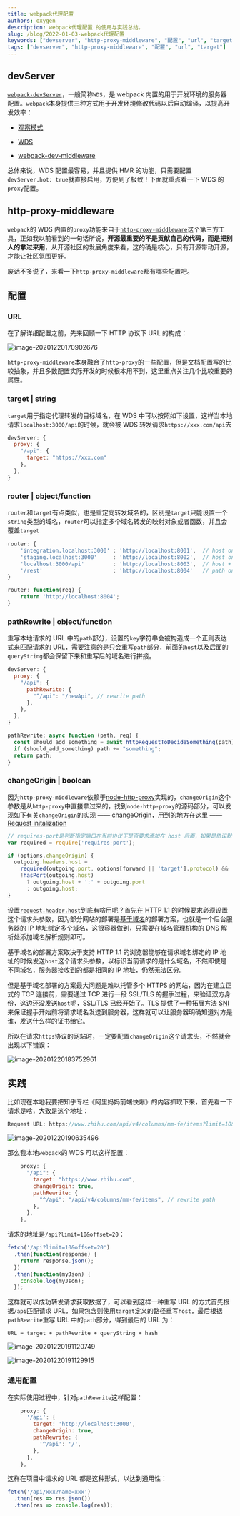 ```yaml
---
title: webpack代理配置
authors: oxygen
description: webpack代理配置 的使用与实践总结。
slug: /blog/2022-01-03-webpack代理配置
keywords: ["devserver", "http-proxy-middleware", "配置", "url", "target", "string", "router", "object"]
tags: ["devserver", "http-proxy-middleware", "配置", "url", "target"]
---
```

## devServer

[`webpack-devServer`](https://webpack.docschina.org/configuration/dev-server/#devserver)，一般简称`WDS`，是 webpack 内置的用于开发环境的服务器配置。`webpack`本身提供三种方式用于开发环境修改代码以后自动编译，以提高开发效率：

- [观察模式](https://webpack.docschina.org/guides/development/#using-watch-mode)
- [WDS](https://webpack.docschina.org/configuration/dev-server/#devserver)

- [webpack-dev-middleware](https://webpack.docschina.org/guides/development/#using-webpack-dev-middleware)

总体来说，WDS 配置最容易，并且提供 HMR 的功能，只需要配置`devServer.hot: true`就直接启用，方便到了极致！下面就重点看一下 WDS 的`proxy`配置。

<!--truncate-->

## http-proxy-middleware

`webpack`的 WDS 内置的`proxy`功能来自于[`http-proxy-middleware`](https://github.com/chimurai/http-proxy-middleware)这个第三方工具，正如我以前看到的一句话所说，**开源最重要的不是贡献自己的代码，而是把别人的拿过来用**，从开源社区的发展角度来看，这的确是核心，只有开源带动开源，才能让社区氛围更好。

废话不多说了，来看一下`http-proxy-middleware`都有哪些配置吧。

## 配置

### URL

在了解详细配置之前，先来回顾一下 HTTP 协议下 URL 的构成：

![image-20201220170902676](../public/images/image-20201220170902676.png)

`http-proxy-middleware`本身融合了`http-proxy`的一些配置，但是文档配置写的比较抽象，并且多数配置实际开发的时候根本用不到，这里重点关注几个比较重要的属性。

### target | string

`target`用于指定代理转发的目标域名，在 WDS 中可以按照如下设置，这样当本地请求`localhost:3000/api`的时候，就会被 WDS 转发请求`https://xxx.com/api`去

```javascript
devServer: {
  proxy: {
    "/api": {
      target: "https://xxx.com"
    },
  },
}
```

### router | object/function

`router`和`target`有点类似，也是重定向转发域名的，区别是`target`只能设置一个`string`类型的域名，`router`可以指定多个域名转发的映射对象或者函数，并且会覆盖`target`

```javascript
router: {
    'integration.localhost:3000' : 'http://localhost:8001',  // host only
    'staging.localhost:3000'     : 'http://localhost:8002',  // host only
    'localhost:3000/api'         : 'http://localhost:8003',  // host + path
    '/rest'                      : 'http://localhost:8004'   // path only
}

router: function(req) {
    return 'http://localhost:8004';
}
```

### pathRewrite | object/function

重写本地请求的 URL 中的`path`部分，设置的`key`字符串会被构造成一个正则表达式来匹配请求的 URL，需要注意的是只会重写`path`部分，前面的`host`以及后面的`queryString`都会保留下来和重写后的域名进行拼接。

```javascript
devServer: {
  proxy: {
    "/api": {
      pathRewrite: {
        "^/api": "/newApi", // rewrite path
      },
    },
  },
}

pathRewrite: async function (path, req) {
  const should_add_something = await httpRequestToDecideSomething(path);
  if (should_add_something) path += "something";
  return path;
}
```

### changeOrigin | boolean

因为`http-proxy-middleware`依赖于[node-http-proxy](https://github.com/http-party/node-http-proxy)实现的，`changeOrigin`这个参数是从`http-proxy`中直接拿过来的，找到`node-http-proxy`的源码部分，可以发现如下有关`changeOrigin`的实现 —— [changeOrigin](https://github.com/http-party/node-http-proxy/blob/9b96cd725127a024dabebec6c7ea8c807272223d/lib/http-proxy/common.js#L99)，用到的地方在这里 —— [Request initalization](https://github.com/http-party/node-http-proxy/blob/9b96cd725127a024dabebec6c7ea8c807272223d/lib/http-proxy/passes/web-incoming.js#L126)

```javascript
// requires-port是判断指定端口在当前协议下是否要求添加在 host 后面，如果是协议默认的端口就不用添加，例如HTTP默认80，会返回false
var required = require('requires-port');

if (options.changeOrigin) {
  outgoing.headers.host =
    required(outgoing.port, options[forward || 'target'].protocol) &&
    !hasPort(outgoing.host)
      ? outgoing.host + ':' + outgoing.port
      : outgoing.host;
}
```

设置[`request.header.host`](https://developer.mozilla.org/zh-CN/docs/Web/HTTP/Headers/Host)到底有啥用呢？首先在 HTTP 1.1 的时候要求必须设置这个请求头参数，因为部分网站的部署是[基于域名](https://en.wikipedia.org/wiki/Virtual_hosting#Name-based)的部署方案，也就是一个后台服务器的 IP 地址绑定多个域名，这很容器做到，只需要在域名管理机构的 DNS 解析处添加域名解析规则即可。

基于域名的部署方案取决于支持 HTTP 1.1 的浏览器能够在请求域名绑定的 IP 地址的时候发送`host`这个请求头参数，以标识当前请求的是什么域名，不然即使是不同域名，服务器接收到的都是相同的 IP 地址，仍然无法区分。

但是基于域名部署的方案最大问题是难以托管多个 HTTPS 的网站，因为在建立正式的 TCP 连接前，需要通过 TCP 进行一段 SSL/TLS 的握手过程，来验证双方身份，这边还没发送`host`呢，SSL/TLS 已经开始了。TLS 提供了一种拓展方法 [SNI](https://en.wikipedia.org/wiki/Server_Name_Indication) 来保证握手开始前将请求域名发送到服务器，这样就可以让服务器明确知道对方是谁，发送什么样的证书给它。

所以在请求`https`协议的网站时，一定要配置`changeOrigin`这个请求头，不然就会出现以下错误：

![image-20201220183752961](../public/images/image-20201220183752961.png)

## 实践

比如现在本地我要把知乎专栏《阿里妈妈前端快爆》的内容抓取下来，首先看一下请求是啥，大致是这个地址：

```javascript
Request URL: https://www.zhihu.com/api/v4/columns/mm-fe/items?limit=10&offset=10
```

![image-20201220190635496](../public/images/image-20201220190635496.png)

那么我本地`webpack`的 WDS 可以这样配置：

```javascript
    proxy: {
      "/api": {
        target: "https://www.zhihu.com",
        changeOrigin: true,
        pathRewrite: {
          "^/api": "/api/v4/columns/mm-fe/items", // rewrite path
        },
      },
    },
```

请求的地址是`/api?limit=10&offset=20`：

```javascript
fetch('/api?limit=10&offset=20')
  .then(function(response) {
    return response.json();
  })
  .then(function(myJson) {
    console.log(myJson);
  });
```

这样就可以成功转发请求获取数据了，可以看到这样一种重写 URL 的方式首先根据`/api`匹配请求 URL，如果包含则使用`target`定义的路径重写`host`，最后根据`pathRewrite`重写 URL 中的`path`部分，得到最后的 URL 为：

```
URL = target + pathRewrite + queryString + hash
```

![image-20201220191120749](../public/images/image-20201220191120749.png)

![image-20201220191129915](../public/images/image-20201220191129915.png)

### 通用配置

在实际使用过程中，针对`pathRewrite`这样配置：

```javascript
    proxy: {
      '/api': {
        target: 'http://localhost:3000',
        changeOrigin: true,
        pathRewrite: {
          '^/api': '/',
        },
      },
    },
```

这样在项目中请求的 URL 都是这种形式，以达到通用性：

```javascript
fetch('/api/xxx?name=xxx')
  .then(res => res.json())
  .then(res => console.log(res));
```